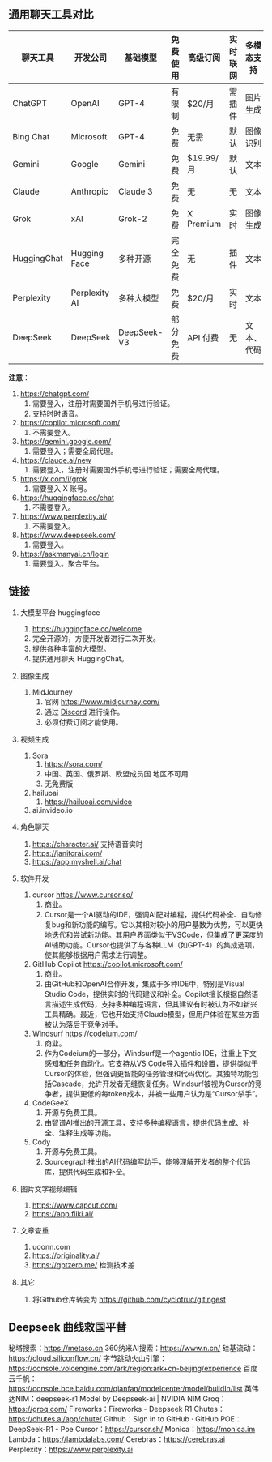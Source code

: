 ## 通用聊天工具对比

| 聊天工具     | 开发公司   | 基础模型   | 免费使用 | 高级订阅   | 实时联网 | 多模态支持 | 数据更新   | 官网地址   | app        |
| ---------- | ---------- | ---------- | -------- | ---------- | -------- | ---------- | ---------- | ---------- | ---------- |
| ChatGPT    | OpenAI     | GPT-4      | 有限制   | $20/月     | 需插件   | 图片生成   | 截止2023   | [官网](https://openai.com/chatgpt) | 有         |
| Bing Chat  | Microsoft  | GPT-4      | 免费     | 无需       | 默认     | 图像识别   | 实时       | [官网](https://www.bing.com/chat) | 有         |
| Gemini     | Google     | Gemini     | 免费     | $19.99/月  | 默认     | 文本       | 实时       | [官网](https://bard.google.com/) | 无         |
| Claude     | Anthropic  | Claude 3   | 免费     | 无         | 无       | 文本       | 截止训练   | [官网](https://www.anthropic.com/) | 无         |
| Grok       | xAI        | Grok-2     | 免费     | X Premium  | 实时     | 图像生成   | 实时       | [官网](https://x.ai/) | 无         |
| HuggingChat| Hugging Face| 多种开源   | 完全免费 | 无         | 插件     | 文本       | 依赖模型   | [官网](https://huggingface.co/chat) | 无         |
| Perplexity | Perplexity AI| 多种大模型 | 免费     | $20/月     | 实时     | 文本       | 实时       | [官网](https://perplexity.ai/) | 有         |
| DeepSeek   | DeepSeek   | DeepSeek-V3| 部分免费 | API 付费   | 无       | 文本、代码 | 截止训练   | [官网](https://www.deepseek.com/) | 无         |


**注意**：
1. https://chatgpt.com/  
    1. 需要登入，注册时需要国外手机号进行验证。
    2. 支持时时语音。
2. https://copilot.microsoft.com/
    1. 不需要登入。
3. https://gemini.google.com/
    1. 需要登入；需要全局代理。
4. https://claude.ai/new  
    1. 需要登入，注册时需要国外手机号进行验证；需要全局代理。
5. https://x.com/i/grok
    1. 需要登入 X 账号。
6. https://huggingface.co/chat
    1. 不需要登入。
7. https://www.perplexity.ai/
    1. 不需要登入。
8. https://www.deepseek.com/
    1. 需要登入。
9. https://askmanyai.cn/login
    1. 需要登入。聚合平台。

## 链接
1. 大模型平台 huggingface
    1. https://huggingface.co/welcome
    2. 完全开源的，方便开发者进行二次开发。
    3. 提供各种丰富的大模型。
    4. 提供通用聊天 HuggingChat。

2. 图像生成
    1. MidJourney 
        1. 官网 https://www.midjourney.com/ 
        2. 通过 [Discord](https://discord.com/invite/midjourney) 进行操作。
        3. 必须付费订阅才能使用。

3. 视频生成 
    1. Sora
        1. https://sora.com/
        2. 中国、英国、俄罗斯、欧盟成员国 地区不可用
        3. 无免费版
    2. hailuoai
        1. https://hailuoai.com/video
    3. ai.invideo.io

4. 角色聊天
    1. https://character.ai/ 支持语音实时
    2. https://janitorai.com/
    3. https://app.myshell.ai/chat

5. 软件开发
    1. cursor https://www.cursor.so/
        1. 商业。
        2. Cursor是一个AI驱动的IDE，强调AI配对编程，提供代码补全、自动修复bug和新功能的编写。它以其相对较小的用户基数为优势，可以更快地迭代和尝试新功能。其用户界面类似于VSCode，但集成了更深度的AI辅助功能。Cursor也提供了与各种LLM（如GPT-4）的集成选项，使其能够根据用户需求进行调整。
    2. GitHub Copilot https://copilot.microsoft.com/
        1. 商业。
        2. 由GitHub和OpenAI合作开发，集成于多种IDE中，特别是Visual Studio Code，提供实时的代码建议和补全。Copilot擅长根据自然语言描述生成代码，支持多种编程语言，但其建议有时被认为不如新兴工具精确。最近，它也开始支持Claude模型，但用户体验在某些方面被认为落后于竞争对手。
    3. Windsurf https://codeium.com/
        1. 商业。
        2. 作为Codeium的一部分，Windsurf是一个agentic IDE，注重上下文感知和任务自动化。它支持从VS Code导入插件和设置，提供类似于Cursor的体验，但强调更智能的任务管理和代码优化。其独特功能包括Cascade，允许开发者无缝恢复任务。Windsurf被视为Cursor的竞争者，提供更低的每token成本，并被一些用户认为是“Cursor杀手”。
    4. CodeGeeX
        1. 开源与免费工具。
        2. 由智谱AI推出的开源工具，支持多种编程语言，提供代码生成、补全、注释生成等功能。
    5. Cody
        1. 开源与免费工具。
        2. Sourcegraph推出的AI代码编写助手，能够理解开发者的整个代码库，提供代码生成和补全。



6.  图片文字视频编辑
    1. https://www.capcut.com/
    2. https://app.fliki.ai/

7.  文章查重
    1. uoonn.com
    2. https://originality.ai/
    3. https://gptzero.me/  检测技术差

8.  其它
    1. 将Github仓库转变为 https://github.com/cyclotruc/gitingest


## Deepseek 曲线救国平替

秘塔搜索：https://metaso.cn
360纳米AI搜索：https://www.n.cn/
硅基流动：https://cloud.siliconflow.cn/
字节跳动火山引擎：https://console.volcengine.com/ark/region:ark+cn-beijing/experience
百度云千帆：https://console.bce.baidu.com/qianfan/modelcenter/model/buildIn/list
英伟达NIM：deepseek-r1 Model by Deepseek-ai | NVIDIA NIM
Groq：https://groq.com/
Fireworks：Fireworks - Deepseek R1
Chutes：https://chutes.ai/app/chute/
Github：Sign in to GitHub · GitHub 
POE：DeepSeek-R1 - Poe 
Cursor：https://cursor.sh/ 
Monica：https://monica.im 
Lambda：https://lambdalabs.com/ 
Cerebras：https://cerebras.ai 
Perplexity：https://www.perplexity.ai 
